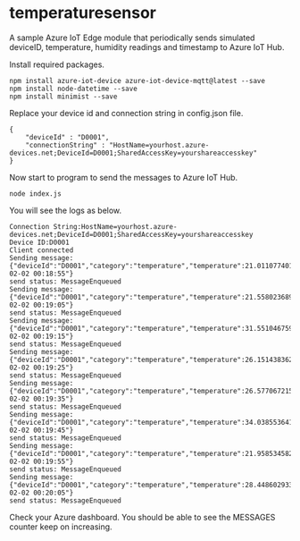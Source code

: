 # temperaturesensor
A sample Azure IoT Edge module that periodically sends simulated deviceID, temperature, humidity readings and timestamp to Azure IoT Hub.

Install required packages.

    npm install azure-iot-device azure-iot-device-mqtt@latest --save
    npm install node-datetime --save
    npm install minimist --save
    
Replace your device id and connection string in config.json file.

    {
        "deviceId" : "D0001",
        "connectionString" : "HostName=yourhost.azure-devices.net;DeviceId=D0001;SharedAccessKey=yourshareaccesskey"
    }

Now start to program to send the messages to Azure IoT Hub.

    node index.js
You will see the logs as below.

    Connection String:HostName=yourhost.azure-devices.net;DeviceId=D0001;SharedAccessKey=yourshareaccesskey
    Device ID:D0001
    Client connected
    Sending message: {"deviceId":"D0001","category":"temperature","temperature":21.011077401769334,"humidity":63.01060065320101,"timestamp":"2018-02-02 00:18:55"}
    send status: MessageEnqueued
    Sending message: {"deviceId":"D0001","category":"temperature","temperature":21.558023689857766,"humidity":71.25210191255364,"timestamp":"2018-02-02 00:19:05"}
    send status: MessageEnqueued
    Sending message: {"deviceId":"D0001","category":"temperature","temperature":31.55104675909102,"humidity":65.89270102865878,"timestamp":"2018-02-02 00:19:15"}
    send status: MessageEnqueued
    Sending message: {"deviceId":"D0001","category":"temperature","temperature":26.151438362060983,"humidity":68.67313010140693,"timestamp":"2018-02-02 00:19:25"}
    send status: MessageEnqueued
    Sending message: {"deviceId":"D0001","category":"temperature","temperature":26.57706721555007,"humidity":72.73840272635516,"timestamp":"2018-02-02 00:19:35"}
    send status: MessageEnqueued
    Sending message: {"deviceId":"D0001","category":"temperature","temperature":34.0385536418289,"humidity":60.44099962793479,"timestamp":"2018-02-02 00:19:45"}
    send status: MessageEnqueued
    Sending message: {"deviceId":"D0001","category":"temperature","temperature":21.95853458208017,"humidity":71.55056360507257,"timestamp":"2018-02-02 00:19:55"}
    send status: MessageEnqueued
    Sending message: {"deviceId":"D0001","category":"temperature","temperature":28.448602933210132,"humidity":76.36605479004187,"timestamp":"2018-02-02 00:20:05"}
    send status: MessageEnqueued

Check your Azure dashboard. You should be able to see the MESSAGES counter keep on increasing.
